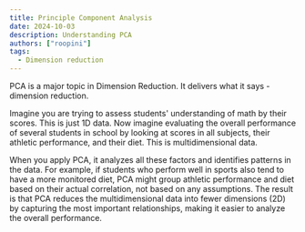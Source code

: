 ```yaml
---
title: Principle Component Analysis
date: 2024-10-03
description: Understanding PCA
authors: ["roopini"]
tags:
  - Dimension reduction
---
```


PCA is a major topic in Dimension Reduction. It delivers what it says - dimension reduction. 

Imagine you are trying to assess students' understanding of math by their scores. This is just 1D data. Now imagine evaluating the overall performance of several students in school by looking at scores in all subjects, their athletic performance, and their diet. This is multidimensional data.

When you apply PCA, it analyzes all these factors and identifies patterns in the data. For example, if students who perform well in sports also tend to have a more monitored diet, PCA might group athletic performance and diet based on their actual correlation, not based on any assumptions. The result is that PCA reduces the multidimensional data into fewer dimensions (2D) by capturing the most important relationships, making it easier to analyze the overall performance.

